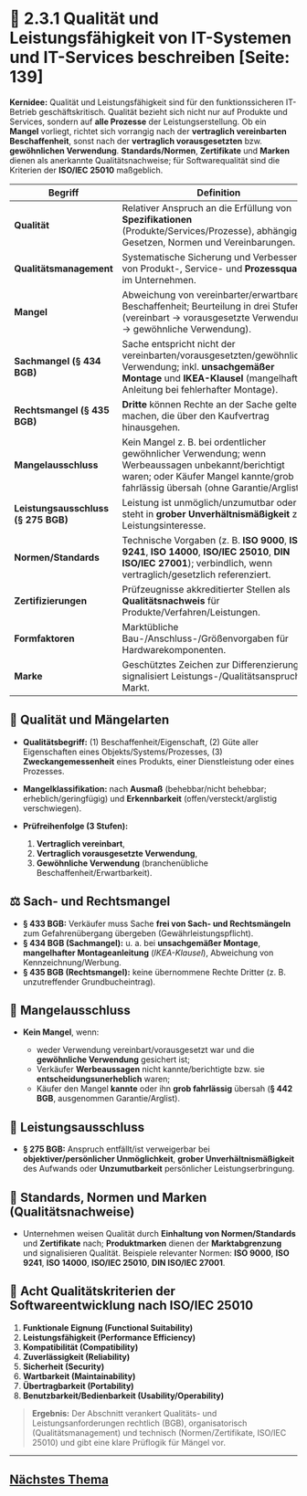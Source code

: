 # 🧪 2.3.1 Qualität und Leistungsfähigkeit von IT-Systemen und IT-Services beschreiben [Seite: 139]

**Kernidee:** Qualität und Leistungsfähigkeit sind für den funktionssicheren IT-Betrieb geschäftskritisch. Qualität bezieht sich nicht nur auf Produkte und Services, sondern auf **alle Prozesse** der Leistungserstellung. Ob ein **Mangel** vorliegt, richtet sich vorrangig nach der **vertraglich vereinbarten Beschaffenheit**, sonst nach der **vertraglich vorausgesetzten** bzw. **gewöhnlichen Verwendung**. **Standards/Normen**, **Zertifikate** und **Marken** dienen als anerkannte Qualitätsnachweise; für Softwarequalität sind die Kriterien der **ISO/IEC 25010** maßgeblich. 

| Begriff                             | Definition                                                                                                                                                                               |
| ----------------------------------- | ---------------------------------------------------------------------------------------------------------------------------------------------------------------------------------------- |
| **Qualität**                        | Relativer Anspruch an die Erfüllung von **Spezifikationen** (Produkte/Services/Prozesse), abhängig von Gesetzen, Normen und Vereinbarungen.                                              |
| **Qualitätsmanagement**             | Systematische Sicherung und Verbesserung von Produkt-, Service- und **Prozessqualität** im Unternehmen.                                                                                  |
| **Mangel**                          | Abweichung von vereinbarter/erwartbarer Beschaffenheit; Beurteilung in drei Stufen (vereinbart → vorausgesetzte Verwendung → gewöhnliche Verwendung).                                    |
| **Sachmangel (§ 434 BGB)**          | Sache entspricht nicht der vereinbarten/vorausgesetzten/gewöhnlichen Verwendung; inkl. **unsachgemäßer Montage** und **IKEA-Klausel** (mangelhafte Anleitung bei fehlerhafter Montage).  |
| **Rechtsmangel (§ 435 BGB)**        | **Dritte** können Rechte an der Sache geltend machen, die über den Kaufvertrag hinausgehen.                                                                                              |
| **Mangelausschluss**                | Kein Mangel z. B. bei ordentlicher gewöhnlicher Verwendung; wenn Werbeaussagen unbekannt/berichtigt waren; oder Käufer Mangel kannte/grob fahrlässig übersah (ohne Garantie/Arglist).    |
| **Leistungsausschluss (§ 275 BGB)** | Leistung ist unmöglich/unzumutbar oder steht in **grober Unverhältnismäßigkeit** zum Leistungsinteresse.                                                                                 |
| **Normen/Standards**                | Technische Vorgaben (z. B. **ISO 9000**, **ISO 9241**, **ISO 14000**, **ISO/IEC 25010**, **DIN ISO/IEC 27001**); verbindlich, wenn vertraglich/gesetzlich referenziert.                  |
| **Zertifizierungen**                | Prüfzeugnisse akkreditierter Stellen als **Qualitätsnachweis** für Produkte/Verfahren/Leistungen.                                                                                        |
| **Formfaktoren**                    | Marktübliche Bau-/Anschluss-/Größenvorgaben für Hardwarekomponenten.                                                                                                                     |
| **Marke**                           | Geschütztes Zeichen zur Differenzierung; signalisiert Leistungs-/Qualitätsanspruch im Markt.                                                                                             |

## 🧷 Qualität und Mängelarten

* **Qualitätsbegriff:** (1) Beschaffenheit/Eigenschaft, (2) Güte aller Eigenschaften eines Objekts/Systems/Prozesses, (3) **Zweckangemessenheit** eines Produkts, einer Dienstleistung oder eines Prozesses. 
* **Mangelklassifikation:** nach **Ausmaß** (behebbar/nicht behebbar; erheblich/geringfügig) und **Erkennbarkeit** (offen/versteckt/arglistig verschwiegen). 
* **Prüfreihenfolge (3 Stufen):**

  1. **Vertraglich vereinbart**,
  2. **Vertraglich vorausgesetzte Verwendung**,
  3. **Gewöhnliche Verwendung** (branchenübliche Beschaffenheit/Erwartbarkeit). 

## ⚖️ Sach- und Rechtsmangel

* **§ 433 BGB:** Verkäufer muss Sache **frei von Sach- und Rechtsmängeln** zum Gefahrenübergang übergeben (Gewährleistungspflicht). 
* **§ 434 BGB (Sachmangel):** u. a. bei **unsachgemäßer Montage**, **mangelhafter Montageanleitung** (*IKEA-Klausel*), Abweichung von Kennzeichnung/Werbung. 
* **§ 435 BGB (Rechtsmangel):** keine übernommene Rechte Dritter (z. B. unzutreffender Grundbucheintrag). 

## 🚫 Mangelausschluss

* **Kein Mangel**, wenn:

  * weder Verwendung vereinbart/vorausgesetzt war und die **gewöhnliche Verwendung** gesichert ist;
  * Verkäufer **Werbeaussagen** nicht kannte/berichtigte bzw. sie **entscheidungsunerheblich** waren;
  * Käufer den Mangel **kannte** oder ihn **grob fahrlässig** übersah (**§ 442 BGB**, ausgenommen Garantie/Arglist). 

## 🛑 Leistungsausschluss

* **§ 275 BGB:** Anspruch entfällt/ist verweigerbar bei **objektiver/persönlicher Unmöglichkeit**, **grober Unverhältnismäßigkeit** des Aufwands oder **Unzumutbarkeit** persönlicher Leistungserbringung. 

## 🧩 Standards, Normen und Marken (Qualitätsnachweise)

* Unternehmen weisen Qualität durch **Einhaltung von Normen/Standards** und **Zertifikate** nach; **Produktmarken** dienen der **Marktabgrenzung** und signalisieren Qualität. Beispiele relevanter Normen: **ISO 9000**, **ISO 9241**, **ISO 14000**, **ISO/IEC 25010**, **DIN ISO/IEC 27001**. 

## 🧠 Acht Qualitätskriterien der Softwareentwicklung nach ISO/IEC 25010

1. **Funktionale Eignung (Functional Suitability)**
2. **Leistungsfähigkeit (Performance Efficiency)**
3. **Kompatibilität (Compatibility)**
4. **Zuverlässigkeit (Reliability)**
5. **Sicherheit (Security)**
6. **Wartbarkeit (Maintainability)**
7. **Übertragbarkeit (Portability)**
8. **Benutzbarkeit/Bedienbarkeit (Usability/Operability)** 

> **Ergebnis:** Der Abschnitt verankert Qualitäts- und Leistungsanforderungen rechtlich (BGB), organisatorisch (Qualitätsmanagement) und technisch (Normen/Zertifikate, ISO/IEC 25010) und gibt eine klare Prüflogik für Mängel vor. 


---

## [Nächstes Thema](./2.3.2_Umweltschutz_und_Green-IT_als_wichtige_IT-Ziele_darstellen.md)